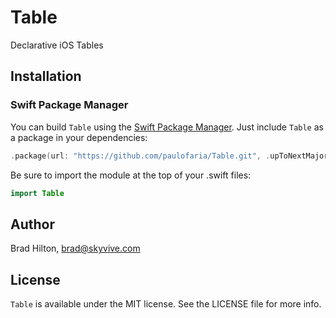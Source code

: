# Table

Declarative iOS Tables

## Installation

### Swift Package Manager
You can build `Table` using the [Swift Package Manager](https://github.com/apple/swift-package-manager). Just include `Table` as a package in your dependencies:

```swift
.package(url: "https://github.com/paulofaria/Table.git", .upToNextMajor(from: "6.0.0")),
```

Be sure to import the module at the top of your .swift files:
```swift
import Table
```
## Author

Brad Hilton, brad@skyvive.com

## License

`Table` is available under the MIT license. See the LICENSE file for more info.
